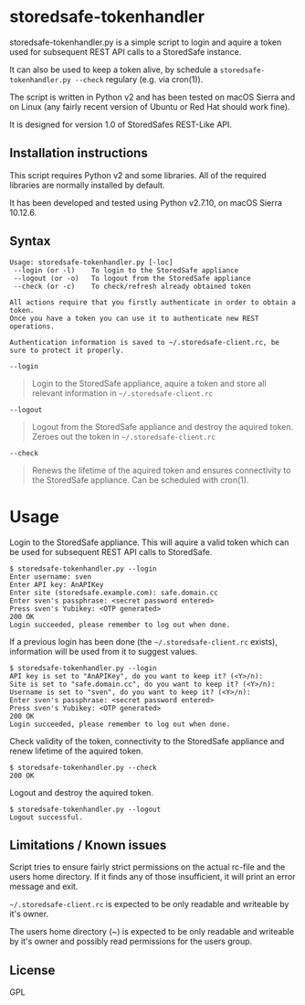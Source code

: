 # storedsafe-tokenhandler

storedsafe-tokenhandler.py is a simple script to login and aquire a token used for subsequent REST API calls to a StoredSafe instance.

It can also be used to keep a token alive, by schedule a ```storedsafe-tokenhandler.py --check``` regulary (e.g. via cron(1)).

The script is written in Python v2 and has been tested on macOS Sierra and on Linux (any fairly recent version of Ubuntu or Red Hat should work fine).

It is designed for version 1.0 of StoredSafes REST-Like API.

## Installation instructions

This script requires Python v2 and some libraries. All of the required libraries are normally installed by default.

It has been developed and tested using Python v2.7.10, on macOS Sierra 10.12.6.

## Syntax

```
Usage: storedsafe-tokenhandler.py [-loc]
 --login (or -l)	To login to the StoredSafe appliance
 --logout (or -o)	To logout from the StoredSafe appliance
 --check (or -c)	To check/refresh already obtained token

All actions require that you firstly authenticate in order to obtain a token.
Once you have a token you can use it to authenticate new REST operations.

Authentication information is saved to ~/.storedsafe-client.rc, be sure to protect it properly.
```

```
--login
``` 
> Login to the StoredSafe appliance, aquire a token and store all relevant information in ```~/.storedsafe-client.rc```

```
--logout
```
> Logout from the StoredSafe appliance and destroy the aquired token. Zeroes out the token in ```~/.storedsafe-client.rc```

```
--check
```
> Renews the lifetime of the aquired token and ensures connectivity to the StoredSafe appliance. Can be scheduled with cron(1).

Usage
=====
Login to the StoredSafe appliance. This will aquire a valid token which can be used for subsequent REST API calls to StoredSafe.

```
$ storedsafe-tokenhandler.py --login
Enter username: sven
Enter API key: AnAPIKey
Enter site (storedsafe.example.com): safe.domain.cc
Enter sven's passphrase: <secret password entered>
Press sven's Yubikey: <OTP generated>
200 OK
Login succeeded, please remember to log out when done.
```
If a previous login has been done (the ```~/.storedsafe-client.rc``` exists), information will be used from it to suggest values.

```
$ storedsafe-tokenhandler.py --login
API key is set to "AnAPIKey", do you want to keep it? (<Y>/n):
Site is set to "safe.domain.cc", do you want to keep it? (<Y>/n):
Username is set to "sven", do you want to keep it? (<Y>/n):
Enter sven's passphrase: <secret password entered>
Press sven's Yubikey: <OTP generated>
200 OK
Login succeeded, please remember to log out when done.
```

Check validity of the token, connectivity to the StoredSafe appliance and renew lifetime of the aquired token.

```
$ storedsafe-tokenhandler.py --check
200 OK
```

Logout and destroy the aquired token.

```
$ storedsafe-tokenhandler.py --logout
Logout successful.
```

## Limitations / Known issues

Script tries to ensure fairly strict permissions on the actual rc-file and the users home directory. If it finds any of those insufficient, it will print an error message and exit.

```~/.storedsafe-client.rc``` is expected to be only readable and writeable by it's owner.

The users home directory (~) is expected to be only readable and writeable by it's owner and possibly read permissions for the users group.

## License
GPL
